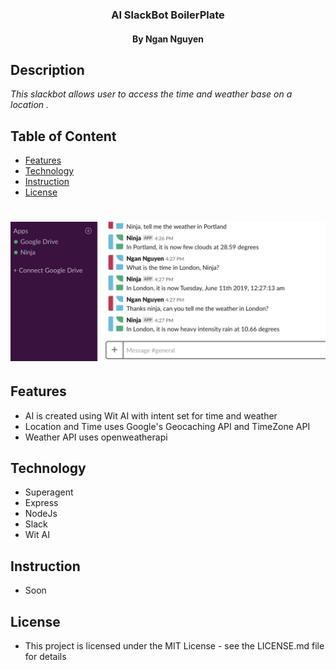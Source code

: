 <h3 align="center"> AI SlackBot BoilerPlate</h3>
<h4 align="center"> By Ngan Nguyen </h4>

## Description

_This slackbot allows user to access the time and weather base on a location ._

## Table of Content

- [Features](#Features)
- [Technology](#technology)
- [Instruction](#instruction)
- [License](#license)

# ![tree](./src/assets/images/example.png)

## Features
* AI is created using Wit AI with intent set for time and weather
* Location and Time uses Google's Geocaching API and TimeZone API
* Weather API uses openweatherapi

## Technology
* Superagent
* Express
* NodeJs
* Slack
* Wit AI

## Instruction
* Soon

## License
* This project is licensed under the MIT License - see the LICENSE.md file for details